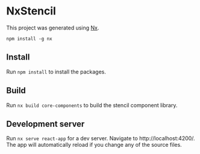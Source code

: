 

# NxStencil

This project was generated using [Nx](https://nx.dev).

`npm install -g nx`

## Install

Run `npm install` to install the packages.

## Build

Run `nx build core-components` to build the stencil component library.

## Development server

Run `nx serve react-app` for a dev server. Navigate to http://localhost:4200/. The app will automatically reload if you change any of the source files.
